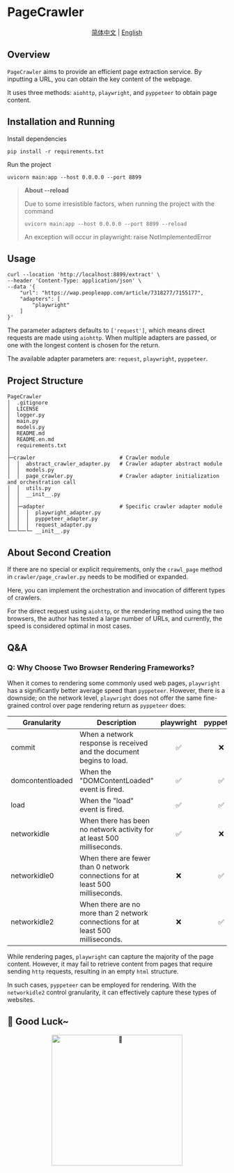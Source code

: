 # PageCrawler

<div align="center">
    <a href="README.md">简体中文</a> | <a href="README.en.md">English</a>
</div>

## Overview

`PageCrawler` aims to provide an efficient page extraction service. By inputting a URL, you can obtain the key content
of the webpage.

It uses three methods: `aiohttp`, `playwright`, and `pyppeteer` to obtain page content.

## Installation and Running

Install dependencies

```shell
pip install -r requirements.txt
```

Run the project

```shell
uvicorn main:app --host 0.0.0.0 --port 8899
```

> **About --reload**
>
> Due to some irresistible factors, when running the project with the command
>
> `uvicorn main:app --host 0.0.0.0 --port 8899 --reload`
>
> An exception will occur in playwright: raise NotImplementedError

## Usage

```shell
curl --location 'http://localhost:8899/extract' \
--header 'Content-Type: application/json' \
--data '{
    "url": "https://wap.peopleapp.com/article/7318277/7155177",
    "adapters": [
        "playwright"
    ]
}'
```

The parameter adapters defaults to `['request']`, which means direct requests are made using `aiohttp`. When multiple
adapters are passed, or one with the longest content is chosen for the return.

The available adapter parameters are: `request`, `playwright`, `pyppeteer`.

## Project Structure

```text
PageCrawler
│  .gitignore
│  LICENSE
│  logger.py
│  main.py
│  models.py
│  README.md
│  README.en.md
│  requirements.txt
│          
├─crawler                           # Crawler module
│  │  abstract_crawler_adapter.py   # Crawler adapter abstract module 
│  │  models.py
│  │  page_crawler.py               # Crawler adapter initialization and orchestration call
│  │  utils.py
│  │  __init__.py
│  │  
│  ├─adapter                        # Specific crawler adapter module
│  │  │  playwright_adapter.py
│  │  │  pyppeteer_adapter.py
│  │  │  request_adapter.py
└──└──└─ __init__.py
```

## About Second Creation

If there are no special or explicit requirements, only the `crawl_page` method in `crawler/page_crawler.py` needs to be
modified or expanded.

Here, you can implement the orchestration and invocation of different types of crawlers.

For the direct request using `aiohttp`, or the rendering method using the two browsers, the author has tested a large
number of URLs, and currently, the speed is considered optimal in most cases.

## Q&A

### Q: Why Choose Two Browser Rendering Frameworks?

When it comes to rendering some commonly used web pages, `playwright` has a significantly better average speed
than `pyppeteer`. However, there is a downside; on the network level, `playwright` does not offer the same fine-grained
control over page rendering return as `pyppeteer` does:

| Granularity      | Description                                                                      | playwright | pyppeteer |
|------------------|----------------------------------------------------------------------------------|:----------:|:---------:|
| commit           | When a network response is received and the document begins to load.             |     ✅      |     ❌     |
| domcontentloaded | When the "DOMContentLoaded" event is fired.                                      |     ✅      |     ✅     |
| load             | When the "load" event is fired.                                                  |     ✅      |     ✅     |
| networkidle      | When there has been no network activity for at least 500 milliseconds.           |     ✅      |     ❌     |
| networkidle0     | When there are fewer than 0 network connections for at least 500 milliseconds.   |     ❌      |     ✅     |
| networkidle2     | When there are no more than 2 network connections for at least 500 milliseconds. |     ❌      |     ✅     |

While rendering pages, `playwright` can capture the majority of the page content. However, it may fail to retrieve
content from pages that require sending `http` requests, resulting in an empty `html` structure.

In such cases, `pyppeteer` can be employed for rendering. With the `networkidle2` control granularity, it can
effectively capture these types of websites.

## 🎉 Good Luck~

<div align="center">
 <img src="https://www.emojiall.com/en/header-svg/%F0%9F%8E%89.svg" width="300" alt="🎉">
</div>

